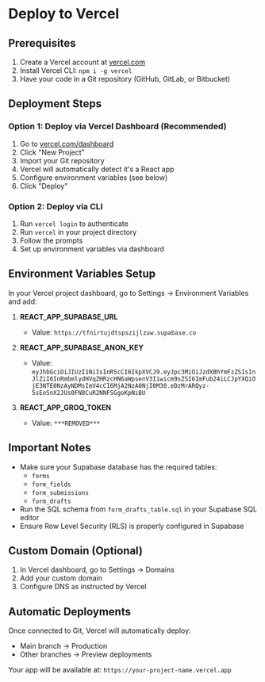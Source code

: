 # Deploy to Vercel

## Prerequisites
1. Create a Vercel account at [vercel.com](https://vercel.com)
2. Install Vercel CLI: `npm i -g vercel`
3. Have your code in a Git repository (GitHub, GitLab, or Bitbucket)

## Deployment Steps

### Option 1: Deploy via Vercel Dashboard (Recommended)
1. Go to [vercel.com/dashboard](https://vercel.com/dashboard)
2. Click "New Project"
3. Import your Git repository
4. Vercel will automatically detect it's a React app
5. Configure environment variables (see below)
6. Click "Deploy"

### Option 2: Deploy via CLI
1. Run `vercel login` to authenticate
2. Run `vercel` in your project directory
3. Follow the prompts
4. Set up environment variables via dashboard

## Environment Variables Setup
In your Vercel project dashboard, go to Settings → Environment Variables and add:

1. **REACT_APP_SUPABASE_URL**
   - Value: `https://tfnirtujdtspszijlzuw.supabase.co`

2. **REACT_APP_SUPABASE_ANON_KEY**
   - Value: `eyJhbGciOiJIUzI1NiIsInR5cCI6IkpXVCJ9.eyJpc3MiOiJzdXBhYmFzZSIsInJlZiI6InRmbmlydHVqZHRzcHN6aWpsenV3Iiwicm9sZSI6ImFub24iLCJpYXQiOjE3NTE0NzAyNDMsImV4cCI6MjA2NzA0NjI0M30.eDzMrARQyz-5sEoSnX2JUs0FN8CuR2NNFSGgoKpNiBU`

3. **REACT_APP_GROQ_TOKEN**
   - Value: `***REMOVED***`

## Important Notes
- Make sure your Supabase database has the required tables:
  - `forms`
  - `form_fields`
  - `form_submissions`
  - `form_drafts`
- Run the SQL schema from `form_drafts_table.sql` in your Supabase SQL editor
- Ensure Row Level Security (RLS) is properly configured in Supabase

## Custom Domain (Optional)
1. In Vercel dashboard, go to Settings → Domains
2. Add your custom domain
3. Configure DNS as instructed by Vercel

## Automatic Deployments
Once connected to Git, Vercel will automatically deploy:
- Main branch → Production
- Other branches → Preview deployments

Your app will be available at: `https://your-project-name.vercel.app`
